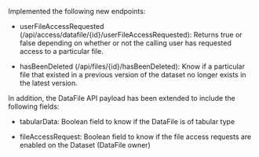 Implemented the following new endpoints:

- userFileAccessRequested (/api/access/datafile/{id}/userFileAccessRequested): Returns true or false depending on whether or not the calling user has requested access to a particular file. 


- hasBeenDeleted (/api/files/{id}/hasBeenDeleted): Know if a particular file that existed in a previous version of the dataset no longer exists in the latest version.


In addition, the DataFile API payload has been extended to include the following fields:

- tabularData: Boolean field to know if the DataFile is of tabular type


- fileAccessRequest: Boolean field to know if the file access requests are enabled on the Dataset (DataFile owner) 
